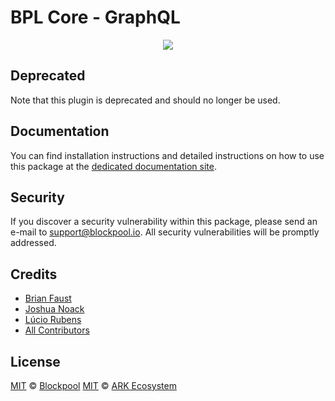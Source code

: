 # BPL Core - GraphQL

<p align="center">
    <img src="https://raw.githubusercontent.com/blockpool-io/core/master/banner.png" />
</p>

## Deprecated

Note that this plugin is deprecated and should no longer be used.

## Documentation

You can find installation instructions and detailed instructions on how to use this package at the [dedicated documentation site](https://docs.ark.io/guidebook/core/plugins/deprecated/core-graphql.html).

## Security

If you discover a security vulnerability within this package, please send an e-mail to support@blockpool.io. All security vulnerabilities will be promptly addressed.

## Credits

-   [Brian Faust](https://github.com/faustbrian)
-   [Joshua Noack](https://github.com/supaiku0)
-   [Lúcio Rubens](https://github.com/luciorubeens)
-   [All Contributors](../../../../contributors)

## License

[MIT](LICENSE) © [Blockpool](https://blockpool.io)
[MIT](LICENSE) © [ARK Ecosystem](https://ark.io)
